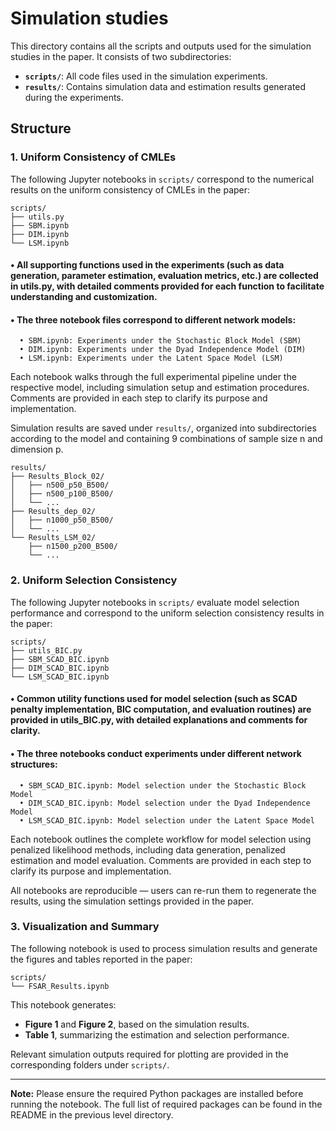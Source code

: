 Simulation studies
================

This directory contains all the scripts and outputs used for the simulation studies in the paper. It consists of two subdirectories:

- **`scripts/`**: All code files used in the simulation experiments.
- **`results/`**: Contains simulation data and estimation results generated during the experiments.


## Structure

### 1. Uniform Consistency of CMLEs

The following Jupyter notebooks in `scripts/` correspond to the numerical results on the uniform consistency of CMLEs in the paper:

```text
scripts/
├── utils.py
├── SBM.ipynb
├── DIM.ipynb
└── LSM.ipynb

```

#### •	All supporting functions used in the experiments (such as data generation, parameter estimation, evaluation metrics, etc.) are collected in utils.py, with detailed comments provided for each function to facilitate understanding and customization.
#### •	The three notebook files correspond to different network models:
      •	SBM.ipynb: Experiments under the Stochastic Block Model (SBM)
	  •	DIM.ipynb: Experiments under the Dyad Independence Model (DIM)
	  •	LSM.ipynb: Experiments under the Latent Space Model (LSM)

Each notebook walks through the full experimental pipeline under the respective model, including simulation setup and estimation procedures. Comments are provided in each step to clarify its purpose and implementation.

Simulation results are saved under `results/`, organized into subdirectories according to the model and containing 9 combinations of sample size n and dimension p.

```text
results/
├── Results_Block_02/
│   ├── n500_p50_B500/
│   ├── n500_p100_B500/
│   └── ...
├── Results_dep_02/
│   ├── n1000_p50_B500/
│   └── ...
└── Results_LSM_02/
    ├── n1500_p200_B500/
    └── ...
```

### 2. Uniform Selection Consistency

The following Jupyter notebooks in `scripts/` evaluate model selection performance and correspond to the uniform selection consistency results in the paper:

```text
scripts/
├── utils_BIC.py
├── SBM_SCAD_BIC.ipynb
├── DIM_SCAD_BIC.ipynb
└── LSM_SCAD_BIC.ipynb
```

#### •	Common utility functions used for model selection (such as SCAD penalty implementation, BIC computation, and evaluation routines) are provided in utils_BIC.py, with detailed explanations and comments for clarity.
#### •	The three notebooks conduct experiments under different network structures:
	  •	SBM_SCAD_BIC.ipynb: Model selection under the Stochastic Block Model
	  •	DIM_SCAD_BIC.ipynb: Model selection under the Dyad Independence Model
	  •	LSM_SCAD_BIC.ipynb: Model selection under the Latent Space Model

Each notebook outlines the complete workflow for model selection using penalized likelihood methods, including data generation, penalized estimation and model evaluation. Comments are provided in each step to clarify its purpose and implementation.

All notebooks are reproducible — users can re-run them to regenerate the results, using the simulation settings provided in the paper.


### 3. Visualization and Summary

The following notebook is used to process simulation results and generate the figures and tables reported in the paper:

```text
scripts/
└── FSAR_Results.ipynb
```

This notebook generates:
- **Figure 1** and **Figure 2**, based on the simulation results.
- **Table 1**, summarizing the estimation and selection performance.

Relevant simulation outputs required for plotting are provided in the corresponding folders under `scripts/`.

---

**Note:** Please ensure the required Python packages are installed before running the notebook. The full list of required packages can be found in the README in the previous level directory.

